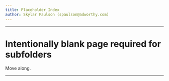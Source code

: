 ```yaml
---
title: Placeholder Index
author: Skylar Paulson (spaulson@adworthy.com)
---
```


---

# Intentionally blank page required for subfolders

Move along.

---
